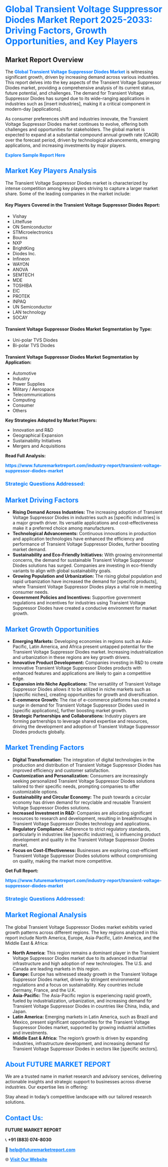 <h1 style="color: #007BFF;">Global Transient Voltage Suppressor Diodes Market Report 2025-2033: Driving Factors, Growth Opportunities, and Key Players</h1>

<section id="overview">
<h2>Market Report Overview</h2>
<p>The <a href="https://www.futuremarketreport.com/industry-report/transient-voltage-suppressor-diodes-market" style="color: #007BFF; text-decoration: none;"><strong>Global Transient Voltage Suppressor Diodes Market</strong></a> is witnessing significant growth, driven by increasing demand across various industries. This report delves into the key aspects of the Transient Voltage Suppressor Diodes market, providing a comprehensive analysis of its current status, future potential, and challenges. The demand for Transient Voltage Suppressor Diodes has surged due to its wide-ranging applications in industries such as [insert industries], making it a critical component in modern-day [applications].</p>
<p>As consumer preferences shift and industries innovate, the Transient Voltage Suppressor Diodes market continues to evolve, offering both challenges and opportunities for stakeholders. The global market is expected to expand at a substantial compound annual growth rate (CAGR) over the forecast period, driven by technological advancements, emerging applications, and increasing investments by major players.</p>
</section>

<section id="overview">
<p><a href="https://www.futuremarketreport.com/request-sample/reportId=41403" style="color: #007BFF; text-decoration: none;"><strong>Explore Sample Report Here</strong></a></p>
</section>

<section id="key-players">
<h2 style="color: #007BFF;">Market Key Players Analysis</h2>
<p>The Transient Voltage Suppressor Diodes market is characterized by intense competition among key players striving to capture a larger market share. Some of the leading companies in the market include:</p>
<h4>Key Players Covered in the Transient Voltage Suppressor Diodes Report:</h4>
<ul><li>Vishay</li><li>Littelfuse</li><li>ON Semiconductor</li><li>STMicroelectronics</li><li>Bourns</li><li>NXP</li><li>BrightKing</li><li>Diodes Inc.</li><li>Infineon</li><li>WAYON</li><li>ANOVA</li><li>SEMTECH</li><li>MDE</li><li>TOSHIBA</li><li>EIC</li><li>PROTEK</li><li>INPAQ</li><li>UN Semiconductor</li><li>LAN technology</li><li>SOCAY</li></ul>
<h4>Transient Voltage Suppressor Diodes Market Segmentation by Type:</h4>
<ul><li>Uni-polar TVS Diodes</li><li>Bi-polar TVS Diodes</li></ul>

<h4>Transient Voltage Suppressor Diodes Market Segmentation by Application:</h4>
<ul><li>Automotive</li><li>Industry</li><li>Power Supplies</li><li>Military / Aerospace</li><li>Telecommunications</li><li>Computing</li><li>Consumer</li><li>Others</li></ul>
<p><strong>Key Strategies Adopted by Market Players:</strong></p>
<ul>
<li>Innovation and R&D</li>
<li>Geographical Expansion</li>
<li>Sustainability Initiatives</li>
<li>Mergers and Acquisitions</li>
</ul>
</section>

<section>
<p><strong>Read Full Analysis: </strong></p><a href="https://www.futuremarketreport.com/industry-report/transient-voltage-suppressor-diodes-market" style="color: #007BFF; text-decoration: none;"><strong>https://www.futuremarketreport.com/industry-report/transient-voltage-suppressor-diodes-market</strong></a>
<h3 style="color: #007BFF;">Strategic Questions Addressed:</h3>
</section>

<section id="driving-factors">
<h2 style="color: #007BFF;">Market Driving Factors</h2>
<ul>
<li><strong>Rising Demand Across Industries:</strong> The increasing adoption of Transient Voltage Suppressor Diodes in industries such as [specific industries] is a major growth driver. Its versatile applications and cost-effectiveness make it a preferred choice among manufacturers.</li>
<li><strong>Technological Advancements:</strong> Continuous innovations in production and application technologies have enhanced the efficiency and performance of Transient Voltage Suppressor Diodes, further boosting market demand.</li>
<li><strong>Sustainability and Eco-Friendly Initiatives:</strong> With growing environmental concerns, the demand for sustainable Transient Voltage Suppressor Diodes solutions has surged. Companies are investing in eco-friendly variants to align with global sustainability goals.</li>
<li><strong>Growing Population and Urbanization:</strong> The rising global population and rapid urbanization have increased the demand for [specific products], where Transient Voltage Suppressor Diodes plays a vital role in meeting consumer needs.</li>
<li><strong>Government Policies and Incentives:</strong> Supportive government regulations and incentives for industries using Transient Voltage Suppressor Diodes have created a conducive environment for market growth.</li>
</ul>
</section>

<section id="growth-opportunities">
<h2 style="color: #007BFF;">Market Growth Opportunities</h2>
<ul>
<li><strong>Emerging Markets:</strong> Developing economies in regions such as Asia-Pacific, Latin America, and Africa present untapped potential for the Transient Voltage Suppressor Diodes market. Increasing industrialization and urbanization in these regions are key growth drivers.</li>
<li><strong>Innovative Product Development:</strong> Companies investing in R&D to create innovative Transient Voltage Suppressor Diodes products with enhanced features and applications are likely to gain a competitive edge.</li>
<li><strong>Expansion into Niche Applications:</strong> The versatility of Transient Voltage Suppressor Diodes allows it to be utilized in niche markets such as [specific niches], creating opportunities for growth and diversification.</li>
<li><strong>E-commerce Growth:</strong> The rise of e-commerce platforms has created a surge in demand for Transient Voltage Suppressor Diodes used in [specific applications], further boosting market growth.</li>
<li><strong>Strategic Partnerships and Collaborations:</strong> Industry players are forming partnerships to leverage shared expertise and resources, driving the development and adoption of Transient Voltage Suppressor Diodes products globally.</li>
</ul>
</section>

<section id="trending-factors">
<h2 style="color: #007BFF;">Market Trending Factors</h2>
<ul>
<li><strong>Digital Transformation:</strong> The integration of digital technologies in the production and distribution of Transient Voltage Suppressor Diodes has improved efficiency and customer satisfaction.</li>
<li><strong>Customization and Personalization:</strong> Consumers are increasingly seeking personalized Transient Voltage Suppressor Diodes solutions tailored to their specific needs, prompting companies to offer customizable options.</li>
<li><strong>Sustainability and Circular Economy:</strong> The push towards a circular economy has driven demand for recyclable and reusable Transient Voltage Suppressor Diodes solutions.</li>
<li><strong>Increased Investment in R&D:</strong> Companies are allocating significant resources to research and development, resulting in breakthroughs in Transient Voltage Suppressor Diodes technology and applications.</li>
<li><strong>Regulatory Compliance:</strong> Adherence to strict regulatory standards, particularly in industries like [specific industries], is influencing product development and quality in the Transient Voltage Suppressor Diodes market.</li>
<li><strong>Focus on Cost-Effectiveness:</strong> Businesses are exploring cost-efficient Transient Voltage Suppressor Diodes solutions without compromising on quality, making the market more competitive.</li>
</ul>
</section>

<section>
<p><strong>Get Full Report: </strong></p><a href="https://www.futuremarketreport.com/industry-report/transient-voltage-suppressor-diodes-market" style="color: #007BFF; text-decoration: none;"><strong>https://www.futuremarketreport.com/industry-report/transient-voltage-suppressor-diodes-market</strong></a>
<h3 style="color: #007BFF;">Strategic Questions Addressed:</h3>
</section>


<section id="regional-analysis">
<h2 style="color: #007BFF;">Market Regional Analysis</h2>
<p>The global Transient Voltage Suppressor Diodes market exhibits varied growth patterns across different regions. The key regions analyzed in this report include North America, Europe, Asia-Pacific, Latin America, and the Middle East & Africa:</p>
<ul>
<li><strong>North America:</strong> This region remains a dominant player in the Transient Voltage Suppressor Diodes market due to its advanced industrial infrastructure and high adoption of new technologies. The U.S. and Canada are leading markets in this region.</li>
<li><strong>Europe:</strong> Europe has witnessed steady growth in the Transient Voltage Suppressor Diodes market, driven by stringent environmental regulations and a focus on sustainability. Key countries include Germany, France, and the U.K.</li>
<li><strong>Asia-Pacific:</strong> The Asia-Pacific region is experiencing rapid growth, fueled by industrialization, urbanization, and increasing demand for Transient Voltage Suppressor Diodes in countries like China, India, and Japan.</li>
<li><strong>Latin America:</strong> Emerging markets in Latin America, such as Brazil and Mexico, present significant opportunities for the Transient Voltage Suppressor Diodes market, supported by growing industrial activities and investments.</li>
<li><strong>Middle East & Africa:</strong> The region’s growth is driven by expanding industries, infrastructure development, and increasing demand for Transient Voltage Suppressor Diodes in sectors like [specific sectors].</li>
</ul>
</section>

<footer>
<h2 style="color: #007BFF;">About FUTURE MARKET REPORT</h2>
<p>We are a trusted name in market research and advisory services, delivering actionable insights and strategic support to businesses across diverse industries. Our expertise lies in offering:</p>

<p>Stay ahead in today’s competitive landscape with our tailored research solutions.</p>

<h2 style="color: #007BFF;">Contact Us:</h2>
<p><strong>FUTURE MARKET REPORT</strong></p>
<p>📞 <strong>+91 (883) 074-8030</strong></p>
<p>📧 <strong><a href="mailto:help@futuremarketreport.com" style="color: #007BFF;">help@futuremarketreport.com</a></strong></p>
<p>🌐 <strong><a href="https://www.futuremarketreport.com/" style="color: #007BFF;">Visit Our Website</a></strong></p>
</footer>